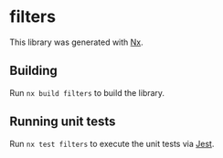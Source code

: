 # filters

This library was generated with [Nx](https://nx.dev).

## Building

Run `nx build filters` to build the library.

## Running unit tests

Run `nx test filters` to execute the unit tests via [Jest](https://jestjs.io).

